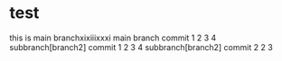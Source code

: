 # test
this is main branchxixiiixxxi
main branch commit 1 2 3 4
subbranch[branch2] commit 1 2 3 4
subbranch[branch2] commit 2 2 3
